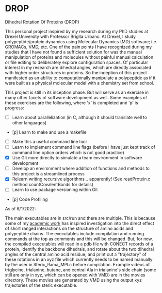 # DROP
Dihedral Rotation Of Proteins (DROP)

This personal project inspired by my research during my PhD studies at Drexel University with Professor Brigita Urbanc. At Drexel, I study polypeptide/protein dynamics using Molecular Dynamics (MD) software; i.e. GROMACs, VMD, etc. One of the pain points I have recognized during my studies that I have not found a sufficient solution for was the manual manipulation of proteins and molecules without painful manual calculation or file editing to deliberately explore configuration spaces. Of particular interest in my research are dihedral angles, which are directly associated with higher order structures in proteins. So the inception of this project manifested as an ability to computationally manipulate a polypeptide as if it were built as a physical molecular model with a chemistry set from school.

This project is still in its inception phase. But will serve as an exercise in many other facets of software development as well. Some examples of these exercises are the following, where 'x' is completed and 'p' is progress:

- [ ] Learn about parallelization (in C, although it should translate well to other languages)
- [p] Learn to make and use a makefile
- [ ] Make this a useful command line tool
- [ ] Learn to implement command line flags (before I have just kept track of command line option orders which is not good practice)
- [x] Use Git more directly to simulate a team environment in software development
- [ ] Develop an environment where addition of functions and methods to this project is a streamlined process
- [x] Relearn writing recursive algorithms... apparently! (See readProtein.c method countCovalentBonds for details)
- [ ] Learn to use package versioning within Git
- [p] Code Profiling

As of 6/1/2022:

 The main executables are in src/run and there are multiple. This is because some of my [academic work](https://www.researchgate.net/profile/Brian-Andrews-11) has inspired investigation into the direct effect of short ranged interactions on the structure of amino acids and polypeptide chains. The executables include compilation and running commands at the top as comments and this will be changed. But, for now, the compiled executables will read in a pdb file with CONECT records of a protein, identify the backbone dihedrals, and rotate about the two dihedral angles of the central amino acid residue, and print out a "trajectory" of these rotations in an xyz file which currently needs to be named manually by the user in Steric_Rama_MPI.c before compilation. Example videos of triglycine, trialanine, butane, and central Ala in trialanine's side chain (some still are only in xyz, which can be opened with VMD) are in the movies directory. These movies are generated by VMD using the output xyz trajectories of the steric executable.
